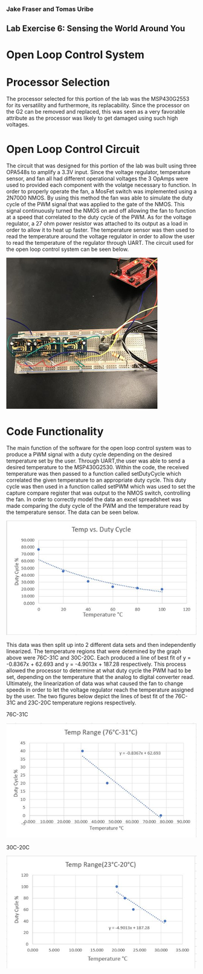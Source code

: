 ### Jake Fraser and Tomas Uribe

## Lab Exercise 6: Sensing the World Around You
# Open Loop Control System 

# Processor Selection 
The processor selected for this portion of the lab was the MSP430G2553 for its versatility and furthermore, its replacability. Since the processor on the G2 can be removed and replaced, this was seen as a very favorable attribute as the processor was likely to get damaged using such high voltages.

# Open Loop Control Circuit
The circuit that was designed for this portion of the lab was built using three OPA548s to amplify a 3.3V input. Since the voltage regulator, temperature sensor, and fan all had different operational voltages the 3 OpAmps were used to provided each component with the volatge necessary to function. In order to properly operate the fan, a MosFet switch was implemented using a 2N7000 NMOS. By using this method the fan was able to simulate the duty cycle of the PWM signal that was applied to the gate of the NMOS. This signal continuously turned the NMOS on and off allowing the fan to function at a speed that correlated to the duty cycle of the PWM. As for the voltage regulator, a 27 ohm power resistor was attached to its output as a load in order to allow it to heat up faster. The temperature sensor was then used to read the temperature around the voltage regulator in order to allow the user to read the temperature of the regulator through UART. The circuit used for the open loop control system can be seen below.

![alt text](https://github.com/RU09342/lab-6taking-control-over-your-embedded-life-jake-n-tomas/blob/master/Open%20Loop%20Systems/OpenLoopCircuit.jpg)


# Code Functionality 
The main function of the software for the open loop control system was to produce a PWM signal with a duty cycle depending on the desired temperature set by the user. Through UART,the user was able to send a desired temperature to the MSP430G2530. Within the code, the received temperature was then passed to a function called setDutyCycle which correlated the given temperature to an appropriate duty cycle. This duty cycle was then used in a function called setPWM which was used to set the capture compare register that was output to the NMOS switch, controlling the fan. In order to correctly model the data an excel spreadsheet was made comparing the duty cycle of the PWM and the temperature read by the temperature sensor. The data can be seen below. 

![alt text](https://github.com/RU09342/lab-6taking-control-over-your-embedded-life-jake-n-tomas/blob/master/Open%20Loop%20Systems/TempvsDutyCycle.JPG)

This data was then split up into 2 different data sets and then independently linearized. The temperature regions that were detemined by the graph above were 76C-31C and 30C-20C. Each produced a line of best fit of y = -0.8367x + 62.693 and y = -4.9013x + 187.28 respectively. This process allowed the processor to determine at what duty cycle the PWM had to be set, depending on the temperature that the analog to digital converter read. Ultimately, the linearization of data was what caused the fan to change speeds in order to let the voltage regulator reach the temperature assigned by the user. The two figures below depict the lines of best fit of the 76C-31C and 23C-20C temperature regions respectively.

76C-31C

![alt text](https://github.com/RU09342/lab-6taking-control-over-your-embedded-life-jake-n-tomas/blob/master/Open%20Loop%20Systems/temp76-31.JPG)

30C-20C

![alt text](https://github.com/RU09342/lab-6taking-control-over-your-embedded-life-jake-n-tomas/blob/master/Open%20Loop%20Systems/temp23-20.JPG)